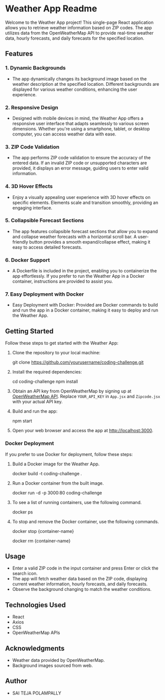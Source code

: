 # Weather App Readme

Welcome to the Weather App project! This single-page React application allows you to retrieve weather information based on ZIP codes. The app utilizes data from the OpenWeatherMap API to provide real-time weather data, hourly forecasts, and daily forecasts for the specified location.

## Features

### 1. Dynamic Backgrounds

- The app dynamically changes its background image based on the weather description at the specified location. Different backgrounds are displayed for various weather conditions, enhancing the user experience.

### 2. Responsive Design

- Designed with mobile devices in mind, the Weather App offers a responsive user interface that adapts seamlessly to various screen dimensions. Whether you're using a smartphone, tablet, or desktop computer, you can access weather data with ease.

### 3. ZIP Code Validation

- The app performs ZIP code validation to ensure the accuracy of the entered data. If an invalid ZIP code or unsupported characters are provided, it displays an error message, guiding users to enter valid information.

### 4. 3D Hover Effects

- Enjoy a visually appealing user experience with 3D hover effects on specific elements. Elements scale and transition smoothly, providing an engaging interface.

### 5. Collapsible Forecast Sections

- The app features collapsible forecast sections that allow you to expand and collapse weather forecasts with a horizontal scroll bar. A user-friendly button provides a smooth expand/collapse effect, making it easy to access detailed forecasts.

### 6. Docker Support

- A Dockerfile is included in the project, enabling you to containerize the app effortlessly. If you prefer to run the Weather App in a Docker container, instructions are provided to assist you.

### 7. Easy Deployment with Docker

- Easy Deployment with Docker: Provided are Docker commands to build and run the app in a Docker container, making it easy to deploy and run the Weather App.

## Getting Started

Follow these steps to get started with the Weather App:

1. Clone the repository to your local machine:

   git clone https://github.com/yourusername/coding-challenge.git

2. Install the required dependencies:

   cd coding-challenge
   npm install

3. Obtain an API key from OpenWeatherMap by signing up at [OpenWeatherMap API](https://openweathermap.org/api). Replace `YOUR_API_KEY` in `App.jsx` and `Zipcode.jsx` with your actual API key.

4. Build and run the app:

   npm start

5. Open your web browser and access the app at [http://localhost:3000](http://localhost:3000).

### Docker Deployment

If you prefer to use Docker for deployment, follow these steps:

1. Build a Docker image for the Weather App.

   docker build -t coding-challenge .

2. Run a Docker container from the built image.

   docker run -d -p 3000:80 coding-challenge

3. To see a list of running containers, use the following command.

   docker ps

4. To stop and remove the Docker container, use the following commands.

   docker stop {container-name}

   docker rm {container-name}

## Usage

- Enter a valid ZIP code in the input container and press Enter or click the search icon.
- The app will fetch weather data based on the ZIP code, displaying current weather information, hourly forecasts, and daily forecasts.
- Observe the background changing to match the weather conditions.

## Technologies Used

- React
- Axios
- CSS
- OpenWeatherMap APIs

## Acknowledgments

- Weather data provided by OpenWeatherMap.
- Background images sourced from web.

## Author

- SAI TEJA POLAMPALLY
